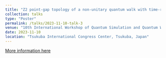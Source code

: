 ```yaml
---
title: "Z2 point-gap topology of a non-unitary quantum walk with time-reversal symmetry"
collection: talks
type: "Poster"
permalink: /talks/2023-11-10-talk-3
venue: "10th International Workshop of Quantum Simulation and Quantum Walks"
date: 2023-11-10
location: "Tsukuba International Congress Center, Tsukuba, Japan"
---
```


[More information here](https://sites.google.com/view/qsqw2023/home)
